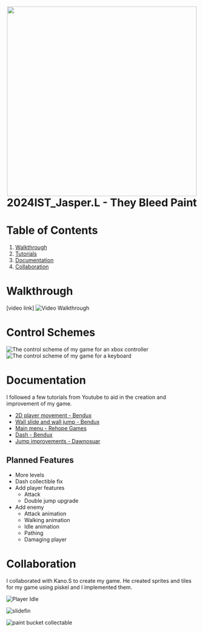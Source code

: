 <h1 align="center">
 <img src="https://github.com/user-attachments/assets/92e5e71a-85b8-48f2-b7c0-8a8ae8c2c638" | width=500>
  <br />
 2024IST_Jasper.L - They Bleed Paint
</h1>

# Table of Contents

1. [Walkthrough](https://github.com/TempeHS/2024IST_Jasper.L_?tab=readme-ov-file#walkthrough)
2. [Tutorials](https://github.com/TempeHS/2024IST_Jasper.L_?tab=readme-ov-file#tutorials)
3. [Documentation](https://github.com/TempeHS/2024IST_Jasper.L_?tab=readme-ov-file#documentation)
4. [Collaboration](https://github.com/TempeHS/2024IST_Jasper.L_?tab=readme-ov-file#collaboration)

# Walkthrough

[video link]
![Video Walkthrough](https://github.com/user-attachments/assets/d26e619d-0769-44e4-9db9-faf8b1644fa0)


# Control Schemes

![The control scheme of my game for an xbox controller](https://github.com/user-attachments/assets/9d09c65f-24d2-4789-90e9-47b714064592)
![The control scheme of my game for a keyboard](https://github.com/user-attachments/assets/ed4f858b-429b-4a59-bb0d-030d02c57439)

# Documentation

I followed a few tutorials from Youtube to aid in the creation and improvement of my game.
- [2D player movement - Bendux](https://www.youtube.com/watch?v=K1xZ-rycYY8)
- [Wall slide and wall jump - Bendux](https://www.youtube.com/watch?v=O6VX6Ro7EtA&t=1s)
- [Main menu - Rehope Games](https://www.youtube.com/watch?v=DX7HyN7oJjE)
- [Dash - Bendux](https://www.youtube.com/watch?v=2kFGmuPHiA0)
- [Jump improvements - Dawnosuar](https://www.youtube.com/watch?v=2S3g8CgBG1g)

## Planned Features
- More levels
- Dash collectible fix
- Add player features
  - Attack
  - Double jump upgrade
- Add enemy
  - Attack animation
  - Walking animation
  - Idle animation
  - Pathing
  - Damaging player

# Collaboration

I collaborated with Kano.S to create my game. He created sprites and tiles for my game using piskel and I implemented them.<p>

![Player Idle](https://github.com/user-attachments/assets/e9d64654-7ff7-4e5b-aad5-d7c79dcb1a5f)<p>
![slidefin](https://github.com/user-attachments/assets/5c1dc78a-c110-4f4a-ae55-3783037bfea0)<p>
![paint bucket collectable](https://github.com/user-attachments/assets/27b6e5fe-d5b0-4e90-a0ab-f856d4df2a20)<p>
